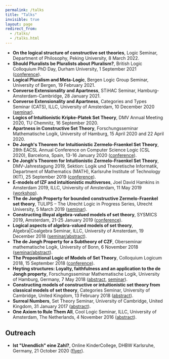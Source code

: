```yaml
---
permalink: /talks
title: "Talks"
invisible: true
layout: page
redirect_from: 
  - /talks/
  - /talks.html
---
```


- **On the logical structure of constructive set theories**, Logic Seminar, Department of Philosophy, Peking University, 8 March 2022.  
- **Should Pluralists be Pluralists about Pluralism?**, British Logic Colloquium PhD Day, Durham University, 1 September 2021 ([conference](https://nedwontner.weebly.com/blcphd2021.html)). 
- **Logical Pluralism and Meta-Logic**, Bergen Logic Group Seminar, University of Bergen, 19 February 2021.
- **Converse Extensionality and Apartness**, STiHAC Seminar, Hamburg-Amsterdam-Cambridge, 28 January 2021.
- **Converse Extensionality and Apartness**, Categories and Types Seminar (CATS), ILLC, University of Amsterdam, 10 December 2020 ([seminar](https://staff.fnwi.uva.nl/t.uemura/cats/)).
- **Logics of Intuitionistic Kripke-Platek Set Theory**, DMV Annual Meeting 2020, TU Chemnitz, 16 September 2020.
- **Apartness in Constructive Set Theory**, Forschungsseminar Mathematische Logik, University of Hamburg, 15 April 2020 and 22 April 2020.
- **De Jongh's Theorem for Intuitionistic Zermelo-Fraenkel Set Theory**, 28th EACSL Annual Conference on Computer Science Logic (CSL 2020), Barcelona, Spain, 13-16 January 2020 ([conference](https://www.cs.upc.edu/csl2020/)).
- **De Jongh's Theorem for Intuitionistic Zermelo-Fraenkel Set Theory**, DMV-Jahrestagung 2019, Sektion: Logik und Theoretische Informatik, Department of Mathematics (MATH), Karlsruhe Institute of Technology (KIT), 25 September 2019 ([conference](https://dmv2019.math.kit.edu/programm/programm-fuer-logik-und-theoretische-informatik/)).
- **E-models of IZF and intuitionistic multiverses**, Joel David Hamkins in Amsterdam 2019, ILLC, University of Amsterdam, 11 May 2019 ([workshop](http://events.illc.uva.nl/Workshops/Hamkins2019/)).
- **The de Jongh Property for bounded constructive Zermelo-Fraenkel set theory**, TULIPS – The Utrecht Logic in Progress Series, Utrecht University, 5 March 2019 ([seminar](https://tulips.sites.uu.nl)).
- **Constructing illoyal algebra-valued models of set theory**, SYSMICS 2019, Amsterdam, 21-25 January 2019 ([conference](https://events.illc.uva.nl/SYSMICS2019/)).
- **Logical aspects of algebra-valued models of set theory**, Algebra\|Coalgebra Seminar, ILLC, University of Amsterdam, 19 December 2018 ([seminar/abstract](http://events.illc.uva.nl/alg-coalg/)).
- **The de Jongh Property for a Subtheory of CZF**, Oberseminar mathematische Logik, University of Bonn, 6 November 2018 ([seminar/abstract](http://www.math.uni-bonn.de/ag/logik/teaching/2018WS/oberseminar.shtml)).
- **The Propositional Logic of Models of Set Theory**, Colloquium Logicum 2018, 15 September 2018 ([conference](https://www.cl2018.uni-bayreuth.de/en/program/index.html)).
- **Heyting structures: Loyalty, faithfulness and an application to the de Jongh property**, Forschungsseminar Mathematische Logik, University of Hamburg, Germany, 7 May 2018 ([abstract](https://www.math.uni-hamburg.de/spag/ml/MLSeminar/Slides/AbstractRobertPassmann.txt), [seminar](https://www.math.uni-hamburg.de/spag/ml/MLSeminar/ML%20Seminar.html)).
- **Constructing models of constructive or intuitionistic set theory from classical models of set theory**, Categories Seminar, University of Cambridge, United Kingdom, 13 February 2018 ([abstract](http://talks.cam.ac.uk/talk/index/101122)).
- **Surreal Numbers**, Set Theory Seminar, University of Cambridge, United Kingdom, 31 January 2017 ([abstract](http://talks.cam.ac.uk/talk/index/70592)).
- **One Axiom to Rule Them All**, Cool Logic Seminar, ILLC, University of Amsterdam, The Netherlands, 4 November 2016 ([abstract](http://events.illc.uva.nl/coollogic/talks/75)).

## Outreach

- **Ist "Unendlich" eine Zahl?**, Online KinderCollege, DHBW Karlsruhe, Germany, 21 October 2020 ([flyer](https://www.karlsruhe.dhbw.de/fileadmin/user_upload/documents/content-de/Einrichtungen/Oeffentlichkeitsarbeit/Anhaenge-Veranstaltungen/KC-Flyer_WS_2020_2021_neu.pdf)).
